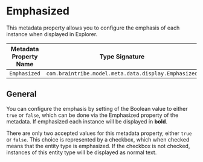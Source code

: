 # Emphasized

This metadata property allows you to configure the emphasis of each instance when displayed in Explorer.


Metadata Property Name  | Type Signature  
------- | -----------
`Emphasized` | `com.braintribe.model.meta.data.display.Emphasized`

## General

You can configure the emphasis by setting of the Boolean value to either `true` or `false`, which can be done via the Emphasized property of the metadata. If emphasized each instance will be displayed in **bold**.

There are only two accepted values for this metadata property, either `true` or `false`. This choice is represented by a checkbox, which when checked means that the entity type is emphasized. If the checkbox is not checked, instances of this entity type will be displayed as normal text.
